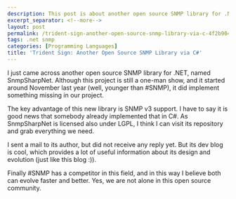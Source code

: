 ```yaml
---
description: This post is about another open source SNMP library for .NET, snmp#net.
excerpt_separator: <!--more-->
layout: post
permalink: /trident-sign-another-open-source-snmp-library-via-c-4f2b904252
tags: .net snmp
categories: [Programming Languages]
title: 'Trident Sign: Another Open Source SNMP Library via C#'
---
```

I just came across another open source SNMP library for .NET, named SnmpSharpNet. Although this project is still a one-man show, and it started around November last year (well, younger than #SNMP), it did implement something missing in our project.
<!--more-->

The key advantage of this new library is SNMP v3 support. I have to say it is good news that somebody already implemented that in C#. As SnmpSharpNet is licensed also under LGPL, I think I can visit its repository and grab everything we need.

I sent a mail to its author, but did not receive any reply yet. But its dev blog is cool, which provides a lot of useful information about its design and evolution (just like this blog :)).

Finally #SNMP has a competitor in this field, and in this way I believe both can evolve faster and better. Yes, we are not alone in this open source community.
